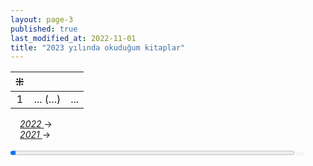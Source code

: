 ```yaml
---
layout: page-3
published: true
last_modified_at: 2022-11-01
title: "2023 yılında okuduğum kitaplar"  
---
```


| ⁜ |  |  |
|:---:|:---- |:---- |
| 1 | ... (...) | ...  |
  
<span class="link1" style="font-style: italic; padding-left: 3%;"><a href="/2022" title='2022'>2022 </a></span> &#8594;  
<span class="link1" style="font-style: italic; padding-left: 3%;"><a href="/2021" title='2021'>2021 </a></span> &#8594;  

<div><progress title="1/52" value="1" max="52" style="width: 90%;"></progress><span style="font-size: 50%; color: #dfdfdf; width: 5%" title="reading challenge 2023"> 1/52</span></div>
<div style="clear:both"></div>
